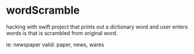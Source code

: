 # wordScramble

hacking with swift project that prints out a dictionary word and user enters words is that is scrambled from original word.

ie: newspaper
valid: paper, news, wares
